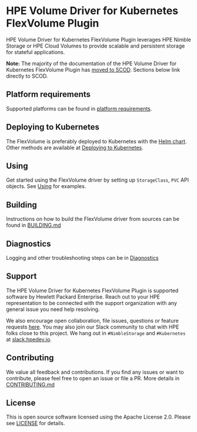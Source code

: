 # HPE Volume Driver for Kubernetes FlexVolume Plugin

HPE Volume Driver for Kubernetes FlexVolume Plugin leverages HPE Nimble Storage or HPE Cloud Volumes to provide scalable and persistent storage for stateful applications.

**Note:** The majority of the documentation of the HPE Volume Driver for Kubernetes FlexVolume Plugin has [moved to SCOD](https://scod.hpedev.io/flexvolume_driver/container_provider/). Sections below link directly to SCOD.

## Platform requirements
Supported platforms can be found in [platform requirements](https://scod.hpedev.io/flexvolume_driver/container_provider/index.html#platform_requirements).

## Deploying to Kubernetes
The FlexVolume is preferably deployed to Kubernetes with the [Helm chart](https://hub.helm.sh/charts/hpe-storage/hpe-flexvolume-driver). Other methods are available at [Deploying to Kubernetes](https://scod.hpedev.io/flexvolume_driver/container_provider/index.html#deploying_to_kubernetes).

## Using
Get started using the FlexVolume driver by setting up `StorageClass`, `PVC` API objects. See [Using](https://scod.hpedev.io/flexvolume_driver/container_provider/index.html#using) for examples.

## Building
Instructions on how to build the FlexVolume driver from sources can be found in [BUILDING.md](BUILDING.md)

## Diagnostics
Logging and other troubleshooting steps can be in [Diagnostics](https://scod.hpedev.io/flexvolume_driver/container_provider/index.html#diagnostics)

## Support
The HPE Volume Driver for Kubernetes FlexVolume Plugin is supported software by Hewlett Packard Enterprise. Reach out to your HPE representation to be connected with the support organization with any general issue you need help resolving.

We also encourage open collaboration, file issues, questions or feature requests [here](https://github.com/hpe-storage/flexvolume-driver/issues). You may also join our Slack community to chat with HPE folks close to this project. We hang out in `#NimbleStorage` and `#Kubernetes` at [slack.hpedev.io](https://slack.hpedev.io/).

## Contributing
We value all feedback and contributions. If you find any issues or want to contribute, please feel free to open an issue or file a PR. More details in [CONTRIBUTING.md](CONTRIBUTING.md)

## License
This is open source software licensed using the Apache License 2.0. Please see [LICENSE](LICENSE) for details.
